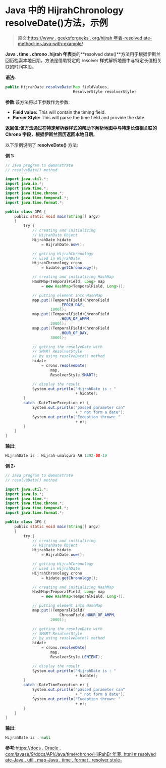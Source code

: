 # Java 中的 HijrahChronology resolveDate()方法，示例

> 原文:[https://www . geeksforgeeks . org/hijrah 年表-resolved ate-method-in-Java-with-example/](https://www.geeksforgeeks.org/hijrahchronology-resolvedate-method-in-java-with-example/)

**Java . time . chrono .hijrah 年表**类的**resolved date()**方法用于根据伊斯兰回历检索本地日期，方法是借助特定的 resolver 样式解析地图中与特定长值相关联的时间字段。

**语法:**

```java
public HijrahDate resolveDate(Map fieldValues,
                              ResolverStyle resolverStyle)

```

**参数**:该方法将以下参数作为参数:

*   **Field value:** This will contain the timing field.
*   **Parser Style:** This will parse the time field and provide the date.

**返回值:**该方法通过在特定解析器样式的帮助下解析地图中与特定长值相关联的 Chrono 字段，根据伊斯兰回历返回**本地日期**。

以下示例说明了 **resolveDate()** 方法:

**例 1:**

```java
// Java program to demonstrate
// resolveDate() method

import java.util.*;
import java.io.*;
import java.time.*;
import java.time.chrono.*;
import java.time.temporal.*;
import java.time.format.*;

public class GFG {
    public static void main(String[] argv)
    {
        try {
            // creating and initializing
            // HijrahDate Object
            HijrahDate hidate
                = HijrahDate.now();

            // getting HijrahChronology
            // used in HijrahDate
            HijrahChronology crono
                = hidate.getChronology();

            // creating and initializing HashMap
            HashMap<TemporalField, Long> map
                = new HashMap<TemporalField, Long>();

            // putting element into HashMap
            map.put((TemporalField)ChronoField
                        .EPOCH_DAY,
                    1000l);
            map.put((TemporalField)ChronoField
                        .HOUR_OF_AMPM,
                    2000l);
            map.put((TemporalField)ChronoField
                        .HOUR_OF_DAY,
                    3000l);

            // getting the resolveDate with
            // SMART ResolverStyle
            // by using resolveDate() method
            hidate
                = crono.resolveDate(
                    map,
                    ResolverStyle.SMART);

            // display the result
            System.out.println("HijrahDate is : "
                               + hidate);
        }
        catch (DateTimeException e) {
            System.out.println("passed parameter can"
                               + " not form a date");
            System.out.println("Exception thrown: "
                               + e);
        }
    }
}
```

**输出:**

```java
HijrahDate is : Hijrah-umalqura AH 1392-08-19

```

**例 2:**

```java
// Java program to demonstrate
// resolveDate() method

import java.util.*;
import java.io.*;
import java.time.*;
import java.time.chrono.*;
import java.time.temporal.*;
import java.time.format.*;

public class GFG {
    public static void main(String[] argv)
    {
        try {
            // creating and initializing
            // HijrahDate Object
            HijrahDate hidate
                = HijrahDate.now();

            // getting HijrahChronology
            // used in HijrahDate
            HijrahChronology crono
                = hidate.getChronology();

            // creating and initializing HashMap
            HashMap<TemporalField, Long> map
                = new HashMap<TemporalField, Long>();

            // putting element into HashMap
            map.put((TemporalField)
                        ChronoField.HOUR_OF_AMPM,
                    2000l);

            // getting the resolveDate with
            // SMART ResolverStyle
            // by using resolveDate() method
            hidate
                = crono.resolveDate(
                    map,
                    ResolverStyle.LENIENT);

            // display the result
            System.out.println("HijrahDate is : "
                               + hidate);
        }
        catch (DateTimeException e) {
            System.out.println("passed parameter can"
                               + " not form a date");
            System.out.println("Exception thrown: "
                               + e);
        }
    }
}
```

**输出:**

```java
HijrahDate is : null

```

**参考:**[https://docs . Oracle . com/javase/9/docs/API/Java/time/chrono/HijRahEr 年表. html # resolved ate-Java . util . map-Java . time . format . resolver style-](https://docs.oracle.com/javase/9/docs/api/java/time/chrono/HijrahChronology.html#resolveDate-java.util.Map-java.time.format.ResolverStyle-)